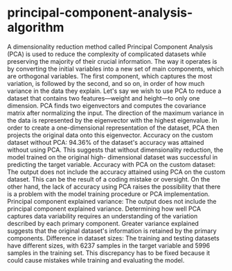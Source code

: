 # principal-component-analysis-algorithm
A dimensionality reduction method called Principal Component Analysis (PCA) is used to reduce the complexity of complicated datasets while preserving the majority of their crucial information.
The way it operates is by converting the initial variables into a new set of main components, which are orthogonal
variables. The first component, which captures the most variation, is followed by the second, and so on,
in order of how much variance in the data they explain.
Let&#39;s say we wish to use PCA to reduce a dataset that contains two features—weight and height—to
only one dimension. PCA finds two eigenvectors and computes the covariance matrix after normalizing
the input. The direction of the maximum variance in the data is represented by the eigenvector with the
highest eigenvalue. In order to create a one-dimensional representation of the dataset, PCA then
projects the original data onto this eigenvector.
Accuracy on the custom dataset without PCA: 94.36% of the dataset&#39;s accuracy was attained without
using PCA. This suggests that without dimensionality reduction, the model trained on the original high-
dimensional dataset was successful in predicting the target variable.
Accuracy with PCA on the custom dataset: The output does not include the accuracy attained using PCA
on the custom dataset. This can be the result of a coding mistake or oversight. On the other hand, the
lack of accuracy using PCA raises the possibility that there is a problem with the model training
procedure or PCA implementation.
Principal component explained variance: The output does not include the principal component
explained variance. Determining how well PCA captures data variability requires an understanding of the
variation described by each primary component. Greater variance explained suggests that the original
dataset&#39;s information is retained by the primary components.
Difference in dataset sizes: The training and testing datasets have different sizes, with 6237 samples in
the target variable and 5996 samples in the training set. This discrepancy has to be fixed because it
could cause mistakes while training and evaluating the model.
